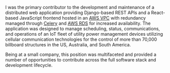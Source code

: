 I was the primary contributor to the development and maintenance of a distributed web
application providing Django-based REST APIs and a React-based JavaScript frontend
hosted in an [AWS VPC](https://aws.amazon.com/vpc/) with redundancy managed through
[Celery](https://docs.celeryproject.org/en/stable/index.html) and
[AWS RDS](https://aws.amazon.com/rds/) for increased availability. The application was
designed to manage scheduling, status, communications, and operations of an IoT fleet of
utility power management devices utilizing cellular communication technologies for the
control of more than 70,000 billboard structures in the US, Australia, and South
America.

Being at a small company, this position was multifaceted and provided a number of
opportunities to contribute across the full software stack and development lifecycle.
